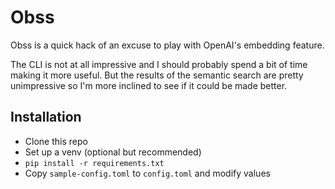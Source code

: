 # Obss

Obss is a quick hack of an excuse to play with OpenAI's embedding feature.

The CLI is not at all impressive and I should probably spend a bit of time
making it more useful. But the results of the semantic search are pretty
unimpressive so I'm more inclined to see if it could be made better.

## Installation

- Clone this repo
- Set up a venv (optional but recommended)
- `pip install -r requirements.txt`
- Copy `sample-config.toml` to `config.toml` and modify values


